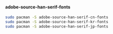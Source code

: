 #### adobe-source-han-serif-fonts
```sh
sudo pacman -S adobe-source-han-serif-cn-fonts
sudo pacman -S adobe-source-han-serif-kr-fonts
sudo pacman -S adobe-source-han-serif-jp-fonts
```


